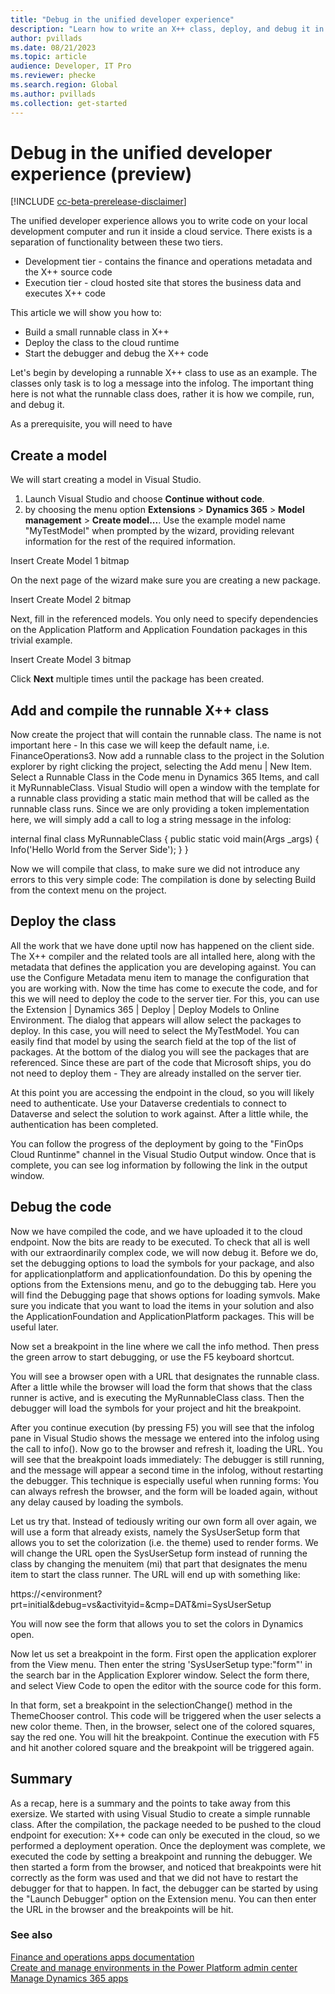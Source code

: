 ```yaml
---
title: "Debug in the unified developer experience"
description: "Learn how to write an X++ class, deploy, and debug it in the unified developer experience."
author: pvillads
ms.date: 08/21/2023
ms.topic: article
audience: Developer, IT Pro
ms.reviewer: phecke
ms.search.region: Global
ms.author: pvillads
ms.collection: get-started
---
```


# Debug in the unified developer experience (preview)

[!INCLUDE [cc-beta-prerelease-disclaimer](../../includes/cc-beta-prerelease-disclaimer.md)]

The unified developer experience allows you to write code on your local development computer and run it inside a cloud service. There exists is a separation of functionality between these two tiers.

 - Development tier - contains the finance and operations metadata and the X++ source code
 - Execution tier - cloud hosted site that stores the business data and executes X++ code

This article we will show you how to:
- Build a small runnable class in X++
- Deploy the class to the cloud runtime
- Start the debugger and debug the X++ code

Let's begin by developing a runnable X++ class to use as an example. The classes only task is to log a message into the infolog. The important thing here is not what the runnable class does, rather it is how we compile, run, and debug it.

As a prerequisite, you will need to have 

## Create a model

We will start creating a model in Visual Studio.

1. Launch Visual Studio and choose **Continue without code**.
1.  by choosing the menu option **Extensions** > **Dynamics 365** > **Model management** > **Create model...**. Use the example model name "MyTestModel" when prompted by the wizard, providing relevant information for the rest of the required information.

Insert Create Model 1 bitmap

On the next page of the wizard make sure you are creating a new package.

Insert Create Model 2 bitmap

Next, fill in the referenced models. You only need to specify dependencies on the Application Platform and Application Foundation packages in this trivial example.

Insert Create Model 3 bitmap

Click **Next** multiple times until the package has been created.

## Add and compile the runnable X++ class

Now create the project that will contain the runnable class. The name is not important here - In this case we will keep the default name, i.e. FinanceOperations3. Now add a runnable class to the project in the Solution explorer by right clicking the project, selecting the Add menu | New Item. Select a Runnable Class in the Code menu in Dynamics 365 Items, and call it MyRunnableClass. Visual Studio will open a window with the template for a runnable class providing a static main method that will be called as the runnable class runs. Since we are only providing a token implementation here, we will simply add a call to log a string message in the infolog:

internal final class MyRunnableClass
{
    public static void main(Args _args)
    {
        Info('Hello World from the Server Side');
    }
}

Now we will compile that class, to make sure we did not introduce any errors to this very simple code: The compilation is done by selecting Build from the context menu on the project. 

## Deploy the class

All the work that we have done uptil now has happened on the client side. The X++ compiler and the related tools are all intalled here, along with the metadata that defines the application you are developing against. You can use the Configure Metadata menu item to manage the configuration that you are working with. Now the time has come to execute the code, and for this we will need to deploy the code to the server tier. For this, you can use the Extension | Dynamics 365 | Deploy | Deploy Models to Online Environment. The dialog that appears will allow select the packages to deploy. In this case, you will need to select the MyTestModel. You can easily find that model by using the search field at the top of the list of packages. At the bottom of the dialog you will see the packages that are referenced. Since these are part of the code that Microsoft ships, you do not need to deploy them - They are already installed on the server tier.

At this point you are accessing the endpoint in the cloud, so you will likely need to authenticate. Use your Dataverse credentials to connect to Dataverse and select the solution to work against. After a little while, the authentication has been completed.

You can follow the progress of the deployment by going to the "FinOps Cloud Runtinme" channel in the Visual Studio Output window. Once that is complete, you can see log information by following the link in the output window. 

## Debug the code

Now we have compiled the code, and we have uploaded it to the cloud endpoint. Now the bits are ready to be executed. To check that all is well with our extraordinarily complex code, we will now debug it. Before we do, set the debugging options to load the symbols for your package, and also for applicationplatform and applicationfoundation. Do this by opening the options from the Extensions menu, and go to the debugging tab. Here you will find the Debugging page that shows options for loading symvols. Make sure you indicate that you want to load the items in your solution and also the ApplicationFoundation and ApplicationPlatform packages. This will be useful later.

Now set a breakpoint in the line where we call the info method. Then press the green arrow to start debugging, or use the F5 keyboard shortcut.

You will see a browser open with a URL that designates the runnable class. After a little while the browser will load the form that shows that the class runner is active, and is executing the MyRunnableClass class. Then the debugger will load the symbols for your project and hit the breakpoint.

After you continue execution (by pressing F5) you will see that the infolog pane in Visual Studio shows the message we entered into the infolog using the call to info(). Now go to the browser and refresh it, loading the URL. You will see that the breakpoint loads immediately: The debugger is still running, and the message will appear a second time in the infolog, without restarting the debugger. This technique is especially useful when running forms: You can always refresh the browser, and the form will be loaded again, without any delay caused by loading the symbols. 

Let us try that. Instead of tediously writing our own form all over again, we will use a form that already exists, namely the SysUserSetup form that allows you to set the colorization (i.e. the theme) used to render forms. We will change the URL open the SysUserSetup form instead of running the class by changing the menuitem (mi) that part that designates the menu item to start the class runner. The URL will end up with something like:

https://<environment?prt=initial&debug=vs&activityid=<unchanged>&cmp=DAT&mi=SysUserSetup

You will now see the form that allows you to set the colors in Dynamics open. 

Now let us set a breakpoint in the form. First open the application explorer from the View menu. Then enter the string 'SysUserSetup type:"form"' in the search bar in the Application Explorer window. Select the form there, and select View Code to open the editor with the source code for this form.

In that form, set a breakpoint in the selectionChange() method in the ThemeChooser control. This code will be triggered when the user selects a new color theme. Then, in the browser, select one of the colored squares, say the red one. You will hit the breakpoint. Continue the execution with F5 and hit another colored square and the breakpoint will be triggered again.

## Summary

As a recap, here is a summary and the points to take away from this exersize. We started with using Visual Studio to create a simple runnable class. After the compilation, the package needed to be pushed to the cloud endpoint for execution: X++ code can only be executed in the cloud, so we performed a deployment operation. Once the deployment was complete, we executed the code by setting a breakpoint and running the debugger. We then started a form from the browser, and noticed that breakpoints were hit correctly as the form was used and that we did not have to restart the debugger for that to happen. In fact, the debugger can be started by using the "Launch Debugger" option on the Extension menu. You can then enter the URL in the browser and the breakpoints will be hit.

### See also

[Finance and operations apps documentation](/dynamics365/fin-ops-core/fin-ops/)<br/>
[Create and manage environments in the Power Platform admin center](/power-platform/admin/create-environment)<br/>
[Manage Dynamics 365 apps](/power-platform/admin/manage-apps)